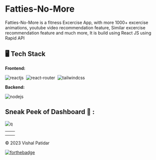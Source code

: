 # Fatties-No-More

Fatties-No-More is a fitness Excercise App, with more 1000+ excercise animations, youtube video recommendation feature, Similar excercise recommendation feature and much more, It is build using React JS using Rapid API


## 🖥️ Tech Stack
**Frontend:**

![reactjs](https://img.shields.io/badge/React-20232A?style=for-the-badge&logo=react&logoColor=61DAFB)&nbsp;
![react-router](https://img.shields.io/badge/React_Router-CA4245?style=for-the-badge&logo=react-router&logoColor=white)&nbsp;
![tailwindcss](https://img.shields.io/badge/Tailwind_CSS-38B2AC?style=for-the-badge&logo=tailwind-css&logoColor=white)&nbsp;

**Backend:**

![nodejs](https://img.shields.io/badge/Node.js-43853D?style=for-the-badge&logo=node.js&logoColor=white)&nbsp;

## Sneak Peek of  Dashboard 🙈 :
![q](https://user-images.githubusercontent.com/79128256/211145230-5d481117-948d-4035-91dd-885736d5af17.png)

<table>
  <tr>
    <td><img src="https://user-images.githubusercontent.com/79128256/211145242-71136ab8-87db-4017-82b6-69a54955ae5c.png" alt="" /></td>
    <td><img src="https://user-images.githubusercontent.com/79128256/211145256-7f8254c1-03fc-4cd6-b8f9-4bd8b8900960.png" alt="" /></td>
  </tr>
  <tr>
    <td><img src="https://user-images.githubusercontent.com/79128256/211145272-35efa630-4184-4f50-87b5-ea991ed150b0.png" alt="" /></td>
    <td><img src="https://user-images.githubusercontent.com/79128256/211145274-fac4b387-a715-4c40-844e-0f1725a491bd.png" alt="" /></td>
  </tr>
</table>

© 2023 Vishal Patidar

[![forthebadge](https://forthebadge.com/images/badges/built-with-love.svg)](https://forthebadge.com)


